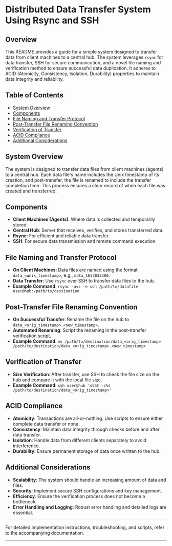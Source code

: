 # Distributed Data Transfer System Using Rsync and SSH

## Overview
This README provides a guide for a simple system designed to transfer data from client machines to a central hub. The system leverages `rsync` for data transfer, SSH for secure communication, and a novel file naming and verification method to ensure successful data duplication. It adheres to ACID (Atomicity, Consistency, Isolation, Durability) properties to maintain data integrity and reliability.

## Table of Contents

- [System Overview](#system-overview)
- [Components](#components)
- [File Naming and Transfer Protocol](#file-naming-and-transfer-protocol)
- [Post-Transfer File Renaming Convention](#post-transfer-file-renaming-convention)
- [Verification of Transfer](#verification-of-transfer)
- [ACID Compliance](#acid-compliance)
- [Additional Considerations](#additional-considerations)

## System Overview

The system is designed to transfer data files from client machines (agents) to a central hub. Each data file's name includes the Unix timestamp of its creation, and post-transfer, the file is renamed to include the transfer completion time. This process ensures a clear record of when each file was created and transferred.

## Components

- **Client Machines (Agents)**: Where data is collected and temporarily stored.
- **Central Hub**: Server that receives, verifies, and stores transferred data.
- **Rsync**: For efficient and reliable data transfer.
- **SSH**: For secure data transmission and remote command execution.

## File Naming and Transfer Protocol

- **On Client Machines**: Data files are named using the format `data_<unix_timestamp>`, e.g., `data_1633035300`.
- **Data Transfer**: Use `rsync` over SSH to transfer data files to the hub.
- **Example Command**: `rsync -avz -e ssh /path/to/datafile user@hub:/path/to/destination`

## Post-Transfer File Renaming Convention

- **On Successful Transfer**: Rename the file on the hub to `data_<orig_timestamp>.<new_timestamp>`.
- **Automated Renaming**: Script the renaming in the post-transfer verification script.
- **Example Command**: `mv /path/to/destination/data_<orig_timestamp> /path/to/destination/data_<orig_timestamp>.<new_timestamp>`

## Verification of Transfer

- **Size Verification**: After transfer, use SSH to check the file size on the hub and compare it with the local file size.
- **Example Command**: `ssh user@hub 'stat -c%s /path/to/destination/data_<orig_timestamp>'`

## ACID Compliance

- **Atomicity**: Transactions are all-or-nothing. Use scripts to ensure either complete data transfer or none.
- **Consistency**: Maintain data integrity through checks before and after data transfer.
- **Isolation**: Handle data from different clients separately to avoid interference.
- **Durability**: Ensure permanent storage of data once written to the hub.

## Additional Considerations

- **Scalability**: The system should handle an increasing amount of data and files.
- **Security**: Implement secure SSH configurations and key management.
- **Efficiency**: Ensure the verification process does not become a bottleneck.
- **Error Handling and Logging**: Robust error handling and detailed logs are essential.

---

For detailed implementation instructions, troubleshooting, and scripts, refer to the accompanying documentation.

---

